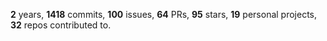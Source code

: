 **2** years, **1418** commits, **100** issues, **64** PRs, **95** stars, **19** personal projects, **32** repos contributed to.
